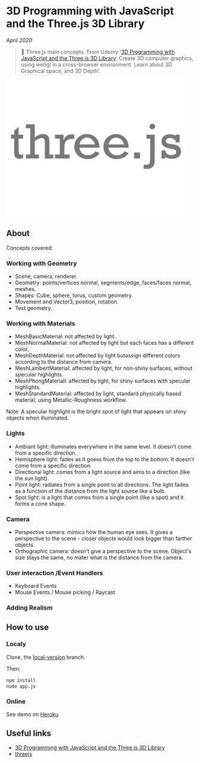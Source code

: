 # 3D Programming with JavaScript and the Three.js 3D Library

*April 2020*

> 🔨 Three.js main concepts. From Udemy
'[3D Programming with JavaScript and the Three.js 3D Library](https://www.udemy.com/course/3d-programming-with-javascript-and-the-threejs-3d-library/): Create 3D computer graphics,
using webgl in a cross-browser environment. Learn about 3D Graphical space, and 3D Depth'.

![three js logo](./readme-img/svg-js-three-1.png)

## About

Concepts covered:

### Working with Geometry

- Scene, camera, renderer.
- Geometry: points/vertices normal, segments/edge, faces/faces normal, meshes.
- Shapes: Cube, sphere, torus, custom geometry.
- Movement and Vector3, position, rotation.
- Text geometry.

### Working with Materials

- MeshBasicMaterial: not affected by light.
- MeshNormalMaterial: not affected by light but each faces has a different color.
- MeshDepthMaterial: not affected by light butassign different colors according
to the distance from camera.
- MeshLambertMaterial: affected by light, for non-shiny surfaces, without specular highlights.
- MeshPhongMateriall: affected by light, for shiny surfaces with specular highlights.
- MeshStandardMaterial: affected by light, standard physically based material,
using Metallic-Roughness workflow.

Note: A specular highlight is the bright spot of light that appears on shiny objects
when illuminated.

### Lights

- Ambiant light: illuminates everywhere in the same level.
It doesn't come from a specific direction.
- Hemisphere light: fades as it goess from the top to the bottom.
It doesn't come from a specific direction.
- Directional light: comes from a light source and aims to a direction (like the sun light).
- Point light: radiates from a single point to all directions. The light fades as a function of the distance from the light source like a bulb.
- Spot light: is a light that comes from a single point (like a spot) and it forms a cone shape.

### Camera

- Perspective camera:  mimics how the human eye sees. It gives a perspective to the scene - closer objects would look bigger than farther objects.
- Orthographic camera: doesn't give a perspective to the scene. Object's size stays the same, no mater what is the distance from the camera.


### User interaction /Event Handlers

- Keyboard Events
- Mouse Events / Mouse picking / Raycast


### Adding Realism

## How to use

### Localy

Clone, the [local-version](https://github.com/Raigyo//three-js/tree/local-version) branch.

Then:

```
npm install
node app.js
```

### Online

See demo on [Heroku](#).

## Useful links

- [3D Programming with JavaScript and the Three.js 3D Library](https://www.udemy.com/course/3d-programming-with-javascript-and-the-threejs-3d-library/)
- [threejs](https://threejs.org/)